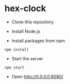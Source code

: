 # hex-clock

* Clone this repository

* Install Node.js

* Install packages from npm
```
npm install
```
* Start the server
```
npm start
```

* Open http://0.0.0.0:8080/
